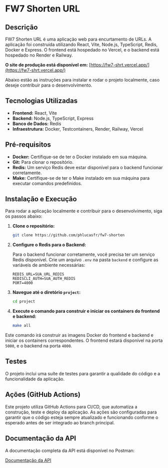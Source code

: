 # FW7 Shorten URL

## Descrição

FW7 Shorten URL é uma aplicação web para encurtamento de URLs. A aplicação foi construída utilizando React, Vite, Node.js, TypeScript, Redis, Docker e Express. O frontend está hospedado no Vercel, e o backend está hospedado no Render e Railway.

**O site de produção está disponível em:** [https://fw7-shrt.vercel.app/](https://fw7-shrt.vercel.app/)

Abaixo estão as instruções para instalar e rodar o projeto localmente, caso deseje contribuir para o desenvolvimento.

## Tecnologias Utilizadas

- **Frontend:** React, Vite
- **Backend:** Node.js, TypeScript, Express
- **Banco de Dados:** Redis
- **Infraestrutura:** Docker, Testcontainers, Render, Railway, Vercel

## Pré-requisitos

- **Docker:** Certifique-se de ter o Docker instalado em sua máquina.
- **Git:** Para clonar o repositório.
- **Redis:** Um serviço Redis deve estar disponível para o backend funcionar corretamente.
- **Make:** Certifique-se de ter o Make instalado em sua máquina para executar comandos predefinidos.

## Instalação e Execução

Para rodar a aplicação localmente e contribuir para o desenvolvimento, siga os passos abaixo:

1. **Clone o repositório:**

    ```bash
    git clone https://github.com/phlucasfr/fw7-shorten
    ```

2. **Configure o Redis para o Backend:**

   Para o backend funcionar corretamente, você precisa ter um serviço Redis disponível. Crie um arquivo `.env` na pasta `backend` e configure as variáveis de ambiente necessárias:

    ```plaintext
    REDIS_URL=SUA_URL_REDIS
    REDISCLI_AUTH=SUA_AUTH_REDIS
    PORT=4000
    ```
3. **Navegue até o diretório `project`:**

    ```bash
    cd project
    ```

4. **Execute o comando para construir e iniciar os containers do frontend e backend:**

    ```bash
    make all
    ```

Este comando irá construir as imagens Docker do frontend e backend e iniciar os containers correspondentes. O frontend estará disponível na porta `5000`, e o backend na porta `4000`.

## Testes

O projeto inclui uma suíte de testes para garantir a qualidade do código e a funcionalidade da aplicação.

## Ações (GitHub Actions)
Este projeto utiliza GitHub Actions para CI/CD, que automatiza a construção, teste e deploy da aplicação. As ações são configuradas para garantir que o código esteja sempre atualizado e funcionando conforme o esperado antes de ser integrado ao branch principal.

## Documentação da API

A documentação completa da API está disponível no Postman:

[Documentação da API](https://documenter.getpostman.com/view/29417482/2sA3s9D8MG)
